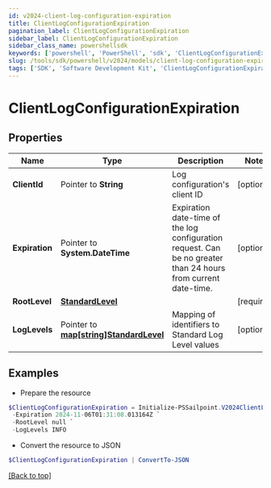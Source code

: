 ```yaml
---
id: v2024-client-log-configuration-expiration
title: ClientLogConfigurationExpiration
pagination_label: ClientLogConfigurationExpiration
sidebar_label: ClientLogConfigurationExpiration
sidebar_class_name: powershellsdk
keywords: ['powershell', 'PowerShell', 'sdk', 'ClientLogConfigurationExpiration'] 
slug: /tools/sdk/powershell/v2024/models/client-log-configuration-expiration
tags: ['SDK', 'Software Development Kit', 'ClientLogConfigurationExpiration']
---
```



# ClientLogConfigurationExpiration

## Properties

Name | Type | Description | Notes
------------ | ------------- | ------------- | -------------
**ClientId** |  Pointer to **String** | Log configuration's client ID | [optional] 
**Expiration** |  Pointer to **System.DateTime** | Expiration date-time of the log configuration request.  Can be no greater than 24 hours from current date-time. | [optional] 
**RootLevel** |  [**StandardLevel**](standard-level) |  | [required]
**LogLevels** |  Pointer to [**map[string]StandardLevel**](standard-level) | Mapping of identifiers to Standard Log Level values | [optional] 

## Examples

- Prepare the resource
```powershell
$ClientLogConfigurationExpiration = Initialize-PSSailpoint.V2024ClientLogConfigurationExpiration  -ClientId 3a38a51992e8445ab51a549c0a70ee66 `
 -Expiration 2024-11-06T01:31:08.013164Z `
 -RootLevel null `
 -LogLevels INFO
```

- Convert the resource to JSON
```powershell
$ClientLogConfigurationExpiration | ConvertTo-JSON
```


[[Back to top]](#) 

